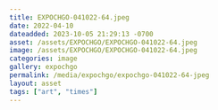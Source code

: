 ```yaml
---
title: EXPOCHGO-041022-64.jpeg
date: 2022-04-10
dateadded: 2023-10-05 21:29:13 -0700
asset: /assets/EXPOCHGO/EXPOCHGO-041022-64.jpeg
image: /assets/EXPOCHGO/EXPOCHGO-041022-64.jpeg
categories: image
gallery: expochgo
permalink: /media/expochgo/expochgo-041022-64-jpeg
layout: asset
tags: ["art", "times"]
--- 
```

